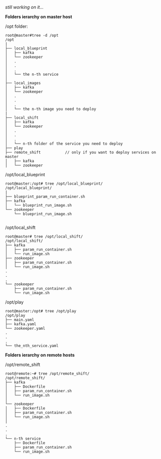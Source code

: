 <i> still working on it... </i>


<b> Folders ierarchy on master host </b>

/opt folder:
```
root@master#tree -d /opt
/opt
|
├── local_blueprint
│   ├── kafka
│   └── zookeeper
│   .
│   .
│   .
│   └── the n-th service 
│
├── local_images
│   ├── kafka
│   └── zookeeper
│   .
│   .
│   .
│   └── the n-th image you need to deploy
|
├── local_shift
│   ├── kafka
│   └── zookeeper
│   .
│   .
│   .
│   └── n-th folder of the service you need to deploy
├── play
├── remote_shift           // only if you want to deploy services on master 
│   ├── kafka
│   └── zookeeper
```

/opt/local_blueprint

```
root@master:/opt# tree /opt/local_blueprint/
/opt/local_blueprint/
|
├── blueprint_param_run_container.sh
├── kafka
│   └── blueprint_run_image.sh
└── zookeeper
    └── blueprint_run_image.sh


```

/opt/local_shift

```
root@master# tree /opt/local_shift/
/opt/local_shift/
├── kafka
│   ├── param_run_container.sh
│   └── run_image.sh
├── zookeeper
│   ├── param_run_container.sh
│   └── run_image.sh
.
.
.
└── zookeeper
    ├── param_run_container.sh
    └── run_image.sh

```

/opt/play

```
root@master:/opt# tree /opt/play
/opt/play
├── main.yaml
├── kafka.yaml
└── zookeeper.yaml
.
.
.
└── the_nth_service.yaml

```

<b> Folders ierarchy on remote hosts </b>


/opt/remote_shift
```
root@remote:~# tree /opt/remote_shift/
/opt/remote_shift/
├── kafka
│   ├── Dockerfile
│   ├── param_run_container.sh
│   └── run_image.sh
│ 
└── zookeeper
│   ├── Dockerfile
│   ├── param_run_container.sh
│   └── run_image.sh
│
.
.
.
└── n-th service
    ├── Dockerfile
    ├── param_run_container.sh
    └── run_image.sh

```





